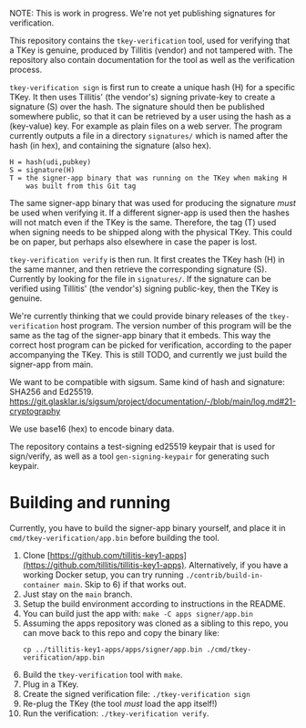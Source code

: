 
NOTE: This is work in progress. We're not yet publishing signatures
for verification.

This repository contains the `tkey-verification` tool, used for
verifying that a TKey is genuine, produced by Tillitis (vendor) and
not tampered with. The repository also contain documentation for the
tool as well as the verification process.

`tkey-verification sign` is first run to create a unique hash (H) for
a specific TKey. It then uses Tillitis' (the vendor's) signing
private-key to create a signature (S) over the hash. The signature
should then be published somewhere public, so that it can be retrieved
by a user using the hash as a (key-value) key. For example as plain
files on a web server. The program currently outputs a file in a
directory `signatures/` which is named after the hash (in hex), and
containing the signature (also hex).

```
H = hash(udi,pubkey)
S = signature(H)
T = the signer-app binary that was running on the TKey when making H
    was built from this Git tag
```

The same signer-app binary that was used for producing the signature
*must* be used when verifying it. If a different signer-app is used
then the hashes will not match even if the TKey is the same.
Therefore, the tag (T) used when signing needs to be shipped along
with the physical TKey. This could be on paper, but perhaps also
elsewhere in case the paper is lost.

`tkey-verification verify` is then run. It first creates the TKey hash
(H) in the same manner, and then retrieve the corresponding signature
(S). Currently by looking for the file in `signatures/`. If the
signature can be verified using Tillitis' (the vendor's) signing
public-key, then the TKey is genuine.

We're currently thinking that we could provide binary releases of the
`tkey-verification` host program. The version number of this program
will be the same as the tag of the signer-app binary that it embeds.
This way the correct host program can be picked for verification,
according to the paper accompanying the TKey. This is still TODO, and
currently we just build the signer-app from main.

We want to be compatible with sigsum. Same kind of hash and signature:
SHA256 and Ed25519.
https://git.glasklar.is/sigsum/project/documentation/-/blob/main/log.md#21-cryptography

We use base16 (hex) to encode binary data.

The repository contains a test-signing ed25519 keypair that is used
for sign/verify, as well as a tool `gen-signing-keypair` for
generating such keypair.

# Building and running

Currently, you have to build the signer-app binary yourself, and place
it in `cmd/tkey-verification/app.bin` before building the tool.

1. Clone [https://github.com/tillitis-key1-apps](https://github.com/tillitis/tillitis-key1-apps). Alternatively, if you
   have a working Docker setup, you can try running
   `./contrib/build-in-container main`. Skip to 6) if that works out.
2. Just stay on the `main` branch.
3. Setup the build environment according to instructions in the README.
4. You can build just the app with: `make -C apps signer/app.bin`
5. Assuming the apps repository was cloned as a sibling to this repo, you
   can move back to this repo and copy the binary like:
   ```
   cp ../tillitis-key1-apps/apps/signer/app.bin ./cmd/tkey-verification/app.bin
   ```
6. Build the `tkey-verification` tool with `make`.
7. Plug in a TKey.
8. Create the signed verification file: `./tkey-verification sign`
9. Re-plug the TKey (the tool *must* load the app itself!)
10. Run the verification: `./tkey-verification verify`.
